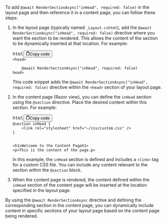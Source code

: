 To add `@await RenderSectionAsync("inHead", required: false)` in the layout page and then reference it in a content page, you can follow these steps:

1. In the layout page (typically named `_Layout.cshtml`), add the `@await RenderSectionAsync("inHead", required: false)` directive where you want the section to be rendered. This allows the content of the section to be dynamically inserted at that location. For example:

   <pre><div class="bg-black rounded-md mb-4"><div class="flex items-center relative text-gray-200 bg-gray-800 px-4 py-2 text-xs font-sans justify-between rounded-t-md"><span>html</span><button class="flex ml-auto gap-2"><svg stroke="currentColor" fill="none" stroke-width="2" viewBox="0 0 24 24" stroke-linecap="round" stroke-linejoin="round" class="h-4 w-4" height="1em" width="1em" xmlns="http://www.w3.org/2000/svg"><path d="M16 4h2a2 2 0 0 1 2 2v14a2 2 0 0 1-2 2H6a2 2 0 0 1-2-2V6a2 2 0 0 1 2-2h2"></path><rect x="8" y="2" width="8" height="4" rx="1" ry="1"></rect></svg>Copy code</button></div><div class="p-4 overflow-y-auto"><code class="!whitespace-pre hljs language-html"><span class="hljs-tag"><<span class="hljs-name">head</span>></span>
       <span class="hljs-comment"><!-- Other head elements --></span>
       @await RenderSectionAsync("inHead", required: false)
   <span class="hljs-tag"></<span class="hljs-name">head</span>></span>
   </code></div></div></pre>

   This code snippet adds the `@await RenderSectionAsync("inHead", required: false)` directive within the `<head>` section of your layout page.
2. In the content page (Razor view), you can define the `inHead` section using the `@section` directive. Place the desired content within this section. For example:

   <pre><div class="bg-black rounded-md mb-4"><div class="flex items-center relative text-gray-200 bg-gray-800 px-4 py-2 text-xs font-sans justify-between rounded-t-md"><span>html</span><button class="flex ml-auto gap-2"><svg stroke="currentColor" fill="none" stroke-width="2" viewBox="0 0 24 24" stroke-linecap="round" stroke-linejoin="round" class="h-4 w-4" height="1em" width="1em" xmlns="http://www.w3.org/2000/svg"><path d="M16 4h2a2 2 0 0 1 2 2v14a2 2 0 0 1-2 2H6a2 2 0 0 1-2-2V6a2 2 0 0 1 2-2h2"></path><rect x="8" y="2" width="8" height="4" rx="1" ry="1"></rect></svg>Copy code</button></div><div class="p-4 overflow-y-auto"><code class="!whitespace-pre hljs language-html">@section inHead {
       <span class="hljs-tag"><<span class="hljs-name">link</span> <span class="hljs-attr">rel</span>=<span class="hljs-string">"stylesheet"</span> <span class="hljs-attr">href</span>=<span class="hljs-string">"~/css/custom.css"</span> /></span>
   }

   <span class="hljs-comment"><!-- Rest of the content page --></span>
   <span class="hljs-tag"><<span class="hljs-name">h1</span>></span>Welcome to the Content Page<span class="hljs-tag"></<span class="hljs-name">h1</span>></span>
   <span class="hljs-tag"><<span class="hljs-name">p</span>></span>This is the content of the page.<span class="hljs-tag"></<span class="hljs-name">p</span>></span>
   </code></div></div></pre>

   In this example, the `inHead` section is defined and includes a `<link>` tag for a custom CSS file. You can include any content relevant to the section within the `@section` block.
3. When the content page is rendered, the content defined within the `inHead` section of the content page will be inserted at the location specified in the layout page.

By using the `@await RenderSectionAsync` directive and defining the corresponding section in the content page, you can dynamically include content in specific sections of your layout page based on the content page being rendered.
